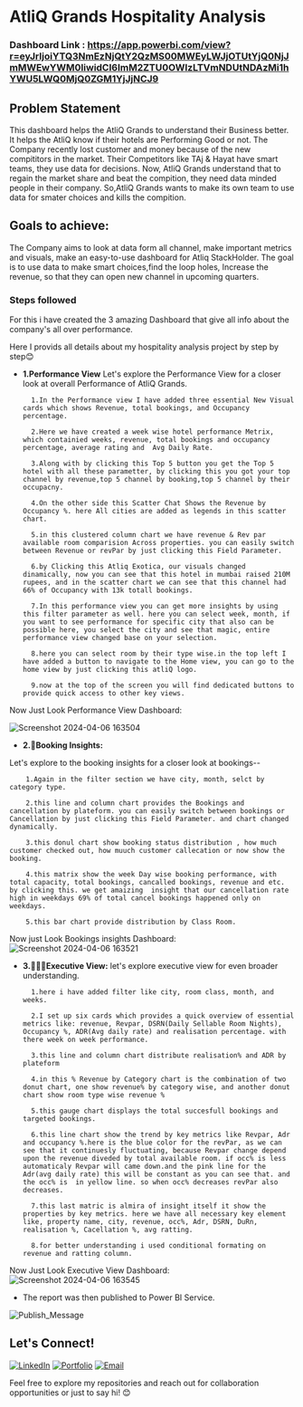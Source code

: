 
# AtliQ Grands Hospitality Analysis

### Dashboard Link : https://app.powerbi.com/view?r=eyJrIjoiYTQ3NmEzNjQtY2QzMS00MWEyLWJjOTUtYjQ0NjJmMWEwYWM0IiwidCI6ImM2ZTU0OWIzLTVmNDUtNDAzMi1hYWU5LWQ0MjQ0ZGM1YjJjNCJ9


## Problem Statement

This dashboard helps the AtliQ Grands to understand their Business better. It helps the AtliQ know if their hotels are Performing Good or not.
The Company recently lost customer and money because of the new compititors in the market. Their Competitors like TAj & Hayat have smart teams, they use data for decisions. Now, AtliQ Grands understand that to regain the market share and beat the compition, they need data minded people in their company. So,AtliQ Grands wants to make its own team to use data for smater choices and kills the compition.


## Goals to achieve:

The Company aims to look at data form all channel, make important metrics and visuals, make an easy-to-use dashboard for Atliq StackHolder. The goal is to use data to make smart choices,find the loop holes, Increase the revenue, so that they can open new channel in upcoming quarters.


### Steps followed 
For this i have created the 3 amazing Dashboard that give all info about the company's all over performance.

Here I provids all details about my hospitality analysis project by step by step😊

- **1.Performance View** 
Let's explore the Performance View for a closer look at overall Performance of AtliQ Grands.

        1.In the Performance view I have added three essential New Visual cards which shows Revenue, total bookings, and Occupancy percentage.

        2.Here we have created a week wise hotel performance Metrix, which containied weeks, revenue, total bookings and occupancy percentage, average rating and  Avg Daily Rate.

        3.Along with by clicking this Top 5 button you get the Top 5 hotel with all these parametter, by clicking this you got your top channel by revenue,top 5 channel by booking,top 5 channel by their occupacny.

        4.On the other side this Scatter Chat Shows the Revenue by Occupancy %. here All cities are added as legends in this scatter chart.

        5.in this clustered column chart we have revenue & Rev par available room comparision Across properties. you can easily switch between Revenue or revPar by just clicking this Field Parameter.

        6.by Clicking this Atliq Exotica, our visuals changed dinamically, now you can see that this hotel in mumbai raised 210M rupees, and in the scatter chart we can see that this channel had 66% of Occupancy with 13k totall bookings.

        7.In this performance view you can get more insights by using this filter parameter as well. here you can select week, month, if you want to see performance for specific city that also can be possible here, you select the city and see that magic, entire performance view changed base on your selection.

        8.here you can select room by their type wise.in the top left I have added a button to navigate to the Home view, you can go to the home view by just clicking this atliQ logo.

        9.now at the top of the screen you will find dedicated buttons to provide quick access to other key views.

Now Just Look Performance View Dashboard:

![Screenshot 2024-04-06 163504](https://github.com/KRISHANKUMARPRAJAPAT/Hospitality-Analysis/assets/122435688/879cf3f5-41d7-4efc-af8c-0bf072b2d712)





- **2.📣Booking Insights:**

 Let's explore to the booking insights for a closer look at bookings--

        1.Again in the filter section we have city, month, selct by category type.

        2.this line and column chart provides the Bookings and cancellation by plateform. you can easily switch between bookings or Cancellation by just clicking this Field Parameter. and chart changed dynamically.

        3.this donul chart show booking status distribution , how much customer checked out, how muuch customer callecation or now show the booking.

        4.this matrix show the week Day wise booking performance, with total capacity, total bookings, cancalled bookings, revenue and etc. by clicking this. we get amaizing  insight that our cancellation rate high in weekdays 69% of total cancel bookings happened only on weekdays.

        5.this bar chart provide distribution by Class Room.


Now just Look Bookings insights Dashboard:
![Screenshot 2024-04-06 163521](https://github.com/KRISHANKUMARPRAJAPAT/Hospitality-Analysis/assets/122435688/f0a6f007-07fd-4a69-bf4b-3c395c7c3c9a)




- **3.🙅🏼‍♂️Executive View:** let's explore executive view for even broader understanding.

        1.here i have added filter like city, room class, month, and weeks.

        2.I set up six cards which provides a quick overview of essential metrics like: revenue, Revpar, DSRN(Daily Sellable Room Nights), Occupancy %, ADR(Avg daily rate) and realisation percentage. with there week on week performance.

        3.this line and column chart distribute realisation% and ADR by plateform

        4.in this % Revenue by Category chart is the combination of two donut chart, one show revenue% by category wise, and another donut chart show room type wise revenue % 

        5.this gauge chart displays the total succesfull bookings and targeted bookings.

        6.this line chart show the trend by key metrics like Revpar, Adr and occupancy %.here is the blue color for the revPar, as we can see that it continuesly fluctuating, because Revpar change depend upon the revenue diveded by total available room. if occ% is less automaticaly Revpar will came down.and the pink line for the Adr(avg daily rate) this will be constant as you can see that. and the occ% is  in yellow line. so when occ% decreases revPar also decreases.

        7.this last matric is almira of insight itself it show the properties by key metrics. here we have all necessary key element like, property name, city, revenue, occ%, Adr, DSRN, DuRn, realisation %, Cacellation %, avg ratting.

        8.for better understanding i used conditional formating on revenue and ratting column.

Now Just Look Executive View Dashboard:
![Screenshot 2024-04-06 163545](https://github.com/KRISHANKUMARPRAJAPAT/Hospitality-Analysis/assets/122435688/fbd6579c-b76e-48cc-b1bf-211b5327bada)



 - The report was then published to Power BI Service.
 
 
![Publish_Message](https://user-images.githubusercontent.com/102996550/174094520-3a845196-97e6-4d44-8760-34a64abc3e77.jpg)



## Let's Connect!

[![LinkedIn](https://img.shields.io/badge/-LinkedIn-0077B5?style=flat-square&logo=linkedin&logoColor=white)](https://www.linkedin.com/in/krishan-kumar-451002262/)
[![Portfolio](https://img.shields.io/badge/-Portfolio-333333?style=flat-square&logo=wordpress&logoColor=white)](https://codebasics.io/portfolio/Krishna-kumar-prajapat)
[![Email](https://img.shields.io/badge/-Email-D14836?style=flat-square&logo=gmail&logoColor=white)](mailto:krishnakkumarprajapat366@gmail.com)

Feel free to explore my repositories and reach out for collaboration opportunities or just to say hi! 😊
